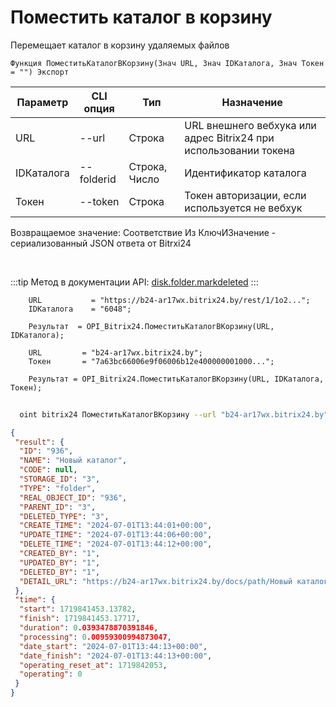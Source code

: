 ﻿---
sidebar_position: 8
---

# Поместить каталог в корзину
 Перемещает каталог в корзину удаляемых файлов



`Функция ПоместитьКаталогВКорзину(Знач URL, Знач IDКаталога, Знач Токен = "") Экспорт`

  | Параметр | CLI опция | Тип | Назначение |
  |-|-|-|-|
  | URL | --url | Строка | URL внешнего вебхука или адрес Bitrix24 при использовании токена |
  | IDКаталога | --folderid | Строка, Число | Идентификатор каталога |
  | Токен | --token | Строка | Токен авторизации, если используется не вебхук |

  
  Возвращаемое значение:   Соответствие Из КлючИЗначение - сериализованный JSON ответа от Bitrxi24

<br/>

:::tip
Метод в документации API: [disk.folder.markdeleted](https://dev.1c-bitrix.ru/rest_help/disk/folder/disk_folder_markdeleted.php)
:::
<br/>


```bsl title="Пример кода"
    URL           = "https://b24-ar17wx.bitrix24.by/rest/1/1o2...";
    IDКаталога    = "6048";

    Результат  = OPI_Bitrix24.ПоместитьКаталогВКорзину(URL, IDКаталога);

    URL         = "b24-ar17wx.bitrix24.by";
    Токен       = "7a63bc66006e9f06006b12e400000001000...";

    Результат = OPI_Bitrix24.ПоместитьКаталогВКорзину(URL, IDКаталога, Токен);
```



```sh title="Пример команды CLI"
    
  oint bitrix24 ПоместитьКаталогВКорзину --url "b24-ar17wx.bitrix24.by" --folderid "2490" --token "56898d66006e9f06006b12e400000001000..."

```

```json title="Результат"
{
 "result": {
  "ID": "936",
  "NAME": "Новый каталог",
  "CODE": null,
  "STORAGE_ID": "3",
  "TYPE": "folder",
  "REAL_OBJECT_ID": "936",
  "PARENT_ID": "3",
  "DELETED_TYPE": "3",
  "CREATE_TIME": "2024-07-01T13:44:01+00:00",
  "UPDATE_TIME": "2024-07-01T13:44:06+00:00",
  "DELETE_TIME": "2024-07-01T13:44:12+00:00",
  "CREATED_BY": "1",
  "UPDATED_BY": "1",
  "DELETED_BY": "1",
  "DETAIL_URL": "https://b24-ar17wx.bitrix24.by/docs/path/Новый каталог"
 },
 "time": {
  "start": 1719841453.13782,
  "finish": 1719841453.17717,
  "duration": 0.0393478870391846,
  "processing": 0.00959300994873047,
  "date_start": "2024-07-01T13:44:13+00:00",
  "date_finish": "2024-07-01T13:44:13+00:00",
  "operating_reset_at": 1719842053,
  "operating": 0
 }
}
```
